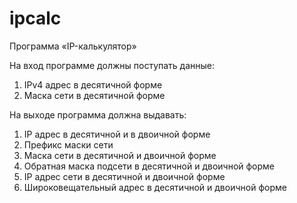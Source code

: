 # ipcalc
 
Программа «IP-калькулятор»

На вход программе должны поступать данные:

1) IPv4 адрес в десятичной форме
2) Маска сети в десятичной форме


На выходе программа должна выдавать:

1) IP адрес в десятичной и в двоичной форме
2) Префикс маски сети
3) Маска сети в десятичной и двоичной форме
4) Обратная маска подсети в десятичной и двоичной форме
5) IP адрес сети в десятичной и двоичной форме
6) Широковещательный адрес в десятичной и двоичной форме
